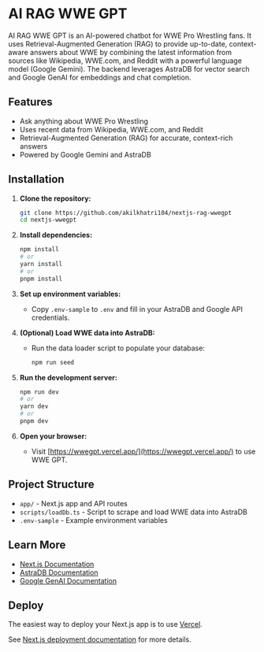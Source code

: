 # AI RAG WWE GPT

AI RAG WWE GPT is an AI-powered chatbot for WWE Pro Wrestling fans. It uses Retrieval-Augmented Generation (RAG) to provide up-to-date, context-aware answers about WWE by combining the latest information from sources like Wikipedia, WWE.com, and Reddit with a powerful language model (Google Gemini). The backend leverages AstraDB for vector search and Google GenAI for embeddings and chat completion.

## Features

- Ask anything about WWE Pro Wrestling
- Uses recent data from Wikipedia, WWE.com, and Reddit
- Retrieval-Augmented Generation (RAG) for accurate, context-rich answers
- Powered by Google Gemini and AstraDB

## Installation

1. **Clone the repository:**
   ```bash
   git clone https://github.com/akilkhatri104/nextjs-rag-wwegpt
   cd nextjs-wwegpt
   ```

2. **Install dependencies:**
   ```bash
   npm install
   # or
   yarn install
   # or
   pnpm install
   ```

3. **Set up environment variables:**
   - Copy `.env-sample` to `.env` and fill in your AstraDB and Google API credentials.

4. **(Optional) Load WWE data into AstraDB:**
   - Run the data loader script to populate your database:
     ```bash
     npm run seed
     ```

5. **Run the development server:**
   ```bash
   npm run dev
   # or
   yarn dev
   # or
   pnpm dev
   ```

6. **Open your browser:**
   - Visit [https://wwegpt.vercel.app/](https://wwegpt.vercel.app/) to use WWE GPT.

## Project Structure

- `app/` - Next.js app and API routes
- `scripts/loadDb.ts` - Script to scrape and load WWE data into AstraDB
- `.env-sample` - Example environment variables

## Learn More

- [Next.js Documentation](https://nextjs.org/docs)
- [AstraDB Documentation](https://docs.datastax.com/en/astra/astra-db-vector/)
- [Google GenAI Documentation](https://ai.google.dev/)

## Deploy

The easiest way to deploy your Next.js app is to use [Vercel](https://vercel.com/new?utm_medium=default-template&filter=next.js&utm_source=create-next-app&utm_campaign=create-next-app-readme).

See [Next.js deployment documentation](https://nextjs.org/docs/pages/building-your-application/deploying) for more details.
